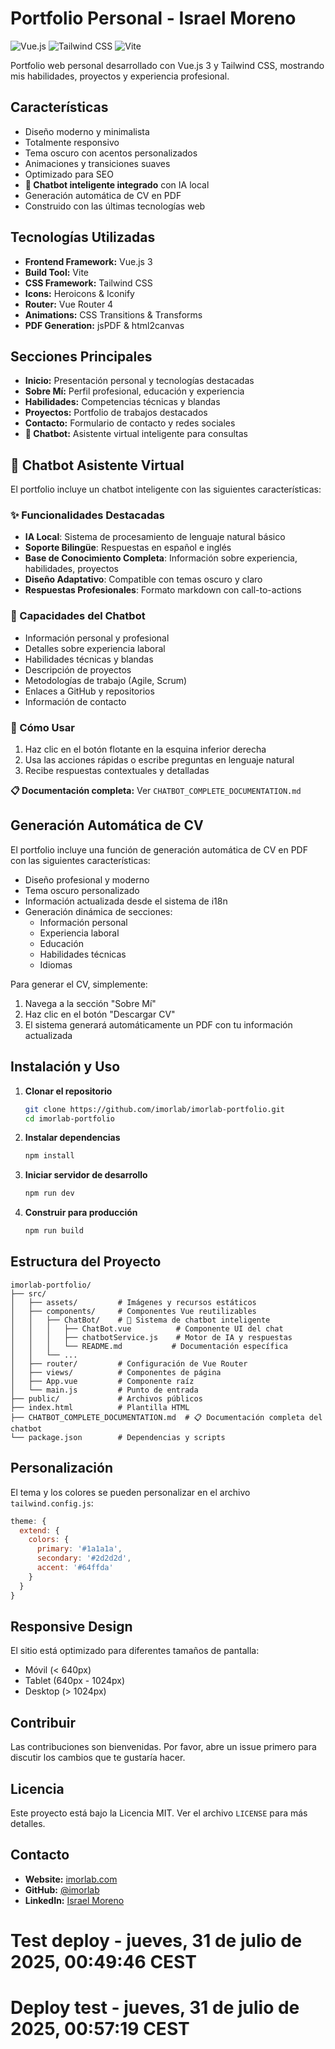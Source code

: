 # Portfolio Personal - Israel Moreno

![Vue.js](https://img.shields.io/badge/Vue.js-3.x-4FC08D?style=for-the-badge&logo=vue.js&logoColor=white)
![Tailwind CSS](https://img.shields.io/badge/Tailwind_CSS-38B2AC?style=for-the-badge&logo=tailwind-css&logoColor=white)
![Vite](https://img.shields.io/badge/Vite-646CFF?style=for-the-badge&logo=vite&logoColor=white)

Portfolio web personal desarrollado con Vue.js 3 y Tailwind CSS, mostrando mis habilidades, proyectos y experiencia profesional.

## Características

- Diseño moderno y minimalista
- Totalmente responsivo
- Tema oscuro con acentos personalizados
- Animaciones y transiciones suaves
- Optimizado para SEO
- **🤖 Chatbot inteligente integrado** con IA local
- Generación automática de CV en PDF
- Construido con las últimas tecnologías web

## Tecnologías Utilizadas

- **Frontend Framework:** Vue.js 3
- **Build Tool:** Vite
- **CSS Framework:** Tailwind CSS
- **Icons:** Heroicons & Iconify
- **Router:** Vue Router 4
- **Animations:** CSS Transitions & Transforms
- **PDF Generation:** jsPDF & html2canvas

## Secciones Principales

- **Inicio:** Presentación personal y tecnologías destacadas
- **Sobre Mí:** Perfil profesional, educación y experiencia
- **Habilidades:** Competencias técnicas y blandas
- **Proyectos:** Portfolio de trabajos destacados
- **Contacto:** Formulario de contacto y redes sociales
- **🤖 Chatbot:** Asistente virtual inteligente para consultas

## 🤖 Chatbot Asistente Virtual

El portfolio incluye un chatbot inteligente con las siguientes características:

### ✨ Funcionalidades Destacadas
- **IA Local**: Sistema de procesamiento de lenguaje natural básico
- **Soporte Bilingüe**: Respuestas en español e inglés
- **Base de Conocimiento Completa**: Información sobre experiencia, habilidades, proyectos
- **Diseño Adaptativo**: Compatible con temas oscuro y claro
- **Respuestas Profesionales**: Formato markdown con call-to-actions

### 💬 Capacidades del Chatbot
- Información personal y profesional
- Detalles sobre experiencia laboral
- Habilidades técnicas y blandas
- Descripción de proyectos
- Metodologías de trabajo (Agile, Scrum)
- Enlaces a GitHub y repositorios
- Información de contacto

### 🎯 Cómo Usar
1. Haz clic en el botón flotante en la esquina inferior derecha
2. Usa las acciones rápidas o escribe preguntas en lenguaje natural
3. Recibe respuestas contextuales y detalladas

**📋 Documentación completa:** Ver `CHATBOT_COMPLETE_DOCUMENTATION.md`

## Generación Automática de CV

El portfolio incluye una función de generación automática de CV en PDF con las siguientes características:

- Diseño profesional y moderno
- Tema oscuro personalizado
- Información actualizada desde el sistema de i18n
- Generación dinámica de secciones:
  - Información personal
  - Experiencia laboral
  - Educación
  - Habilidades técnicas
  - Idiomas

Para generar el CV, simplemente:
1. Navega a la sección "Sobre Mí"
2. Haz clic en el botón "Descargar CV"
3. El sistema generará automáticamente un PDF con tu información actualizada

## Instalación y Uso

1. **Clonar el repositorio**
   ```bash
   git clone https://github.com/imorlab/imorlab-portfolio.git
   cd imorlab-portfolio
   ```

2. **Instalar dependencias**
   ```bash
   npm install
   ```

3. **Iniciar servidor de desarrollo**
   ```bash
   npm run dev
   ```

4. **Construir para producción**
   ```bash
   npm run build
   ```

## Estructura del Proyecto

```
imorlab-portfolio/
├── src/
│   ├── assets/         # Imágenes y recursos estáticos
│   ├── components/     # Componentes Vue reutilizables
│   │   ├── ChatBot/    # 🤖 Sistema de chatbot inteligente
│   │   │   ├── ChatBot.vue          # Componente UI del chat
│   │   │   ├── chatbotService.js    # Motor de IA y respuestas
│   │   │   └── README.md           # Documentación específica
│   │   └── ...
│   ├── router/         # Configuración de Vue Router
│   ├── views/          # Componentes de página
│   ├── App.vue         # Componente raíz
│   └── main.js         # Punto de entrada
├── public/             # Archivos públicos
├── index.html          # Plantilla HTML
├── CHATBOT_COMPLETE_DOCUMENTATION.md  # 📋 Documentación completa del chatbot
└── package.json        # Dependencias y scripts
```

## Personalización

El tema y los colores se pueden personalizar en el archivo `tailwind.config.js`:

```javascript
theme: {
  extend: {
    colors: {
      primary: '#1a1a1a',
      secondary: '#2d2d2d',
      accent: '#64ffda'
    }
  }
}
```

## Responsive Design

El sitio está optimizado para diferentes tamaños de pantalla:
- Móvil (< 640px)
- Tablet (640px - 1024px)
- Desktop (> 1024px)

## Contribuir

Las contribuciones son bienvenidas. Por favor, abre un issue primero para discutir los cambios que te gustaría hacer.

## Licencia

Este proyecto está bajo la Licencia MIT. Ver el archivo `LICENSE` para más detalles.

## Contacto

- **Website:** [imorlab.com](https://imorlab.github.io/imorlab-portfolio/)
- **GitHub:** [@imorlab](https://github.com/imorlab)
- **LinkedIn:** [Israel Moreno](https://linkedin.com/in/imorlab)
# Test deploy - jueves, 31 de julio de 2025, 00:49:46 CEST
# Deploy test - jueves, 31 de julio de 2025, 00:57:19 CEST
